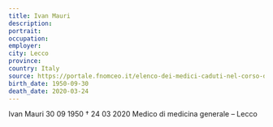 ```yaml
---
title: Ivan Mauri
description: 
portrait: 
occupation: 
employer: 
city: Lecco
province: 
country: Italy 
source: https://portale.fnomceo.it/elenco-dei-medici-caduti-nel-corso-dellepidemia-di-covid-19/
birth_date: 1950-09-30
death_date: 2020-03-24
---
```


Ivan Mauri 30 09 1950 † 24 03 2020
Medico di medicina generale – Lecco